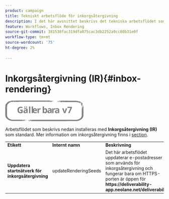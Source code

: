 ```yaml
---
product: campaign
title: Tekniskt arbetsflöde för inkorgsåtergivning
description: I det här avsnittet beskrivs det tekniska arbetsflödet som installeras med Inkorgsåtergivningspaketet
feature: Workflows, Inbox Rendering
source-git-commit: 381538fac319dfa075cac3db2252a9cc80b31e0f
workflow-type: tm+mt
source-wordcount: '75'
ht-degree: 2%

---
```



# Inkorgsåtergivning (IR){#inbox-rendering}

![](../../assets/v7-only.svg)

Arbetsflödet som beskrivs nedan installeras med **Inkorgsåtergivning (IR)** som standard. Mer information om inkorgsåtergivning finns i [section](../../delivery/using/inbox-rendering.md).

<table> 
 <tbody> 
  <tr> 
   <td> <strong>Etikett</strong><br /> </td> 
   <td> <strong>Internt namn</strong><br /> </td> 
   <td> <strong>Beskrivning</strong><br /> </td> 
  </tr> 
  <tr> 
   <td> <strong>Uppdatera startnätverk för inkorgsåtergivning</strong><br /> </td> 
   <td> <span class="uicontrol">updateRenderingSeeds</span> <br /> </td> 
   <td> Det här arbetsflödet uppdaterar e-postadresser som används för inkorgsåtergivning och fungerar bara om HTTPS-porten är öppen för <strong>https://deliverability-app.neolane.net/deliverability</strong>.<br /> </td> 
  </tr> 
 </tbody> 
</table>

